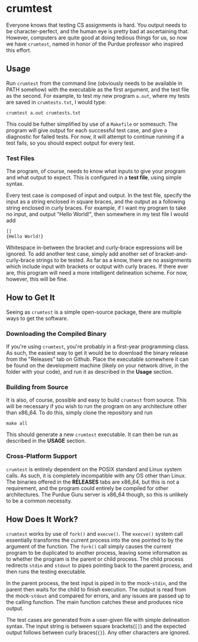 # crumtest
Everyone knows that testing CS assignments is hard. You output needs to be character-perfect, and the human eye is pretty bad at ascertaining that. However, computers are
quite good at doing tedious things for us, so now we have `crumtest`, named in honor of the Purdue professor who inspired this effort.

## Usage
Run `crumtest` from the command line (obviously needs to be available in PATH somehow) with the executable as the first argument, and the test file as the second.
For example, to test my new program `a.out`, where my tests are saved in `crumtests.txt`, I would type:

    crumtest a.out crumtests.txt
This could be futher simplified by use of a `Makefile` or somesuch. The program will give output for each successful test case, and give a diagnostic for failed tests.
For now, it will attempt to continue running if a test fails, so you should expect output for every test.

### Test Files
The program, of course, needs to know what inputs to give your program and what output to expect. This is configured in a **test file**, using simple syntax.

Every test case is composed of input and output. In the test file, specify the input as a string enclosed in square braces, and the output as a following string enclosed
in curly braces. For example, if I want my program to take no input, and output "Hello World!", then somewhere in my test file I would add

    []
    {Hello World!}
Whitespace in-between the bracket and curly-brace expressions will be ignored. To add another test case, simply add another set of bracket-and-curly-brace strings to be
tested. As far as a know, there are no assignments which include input with brackets or output with curly braces. If there ever are, this program will need a more 
intelligent delineation scheme. For now, however, this will be fine.

## How to Get It
Seeing as `crumtest` is a simple open-source package, there are multiple ways to get the software.

### Downloading the Compiled Binary
If you're using `crumtest`, you're probably in a first-year programming class. As such, the easiest way to get it would be to download the binary release from the "Releases" tab on Github. Place the executable somewhere it can be found on the development machine (likely on your network drive, in the folder with your code), and run it as
described in the **Usage** section.

### Building from Source
It is also, of course, possible and easy to build `crumtest` from source. This will be necessary if you wish to run the program on any architecture other than x86\_64.
To do this, simply clone the repository and run

    make all
This should generate a new `crumtest` executable. It can then be run as described in the **USAGE** section.

### Cross-Platform Support
`crumtest` is entirely dependent on the POSIX standard and Linux system calls. As such, it is completely incompatible with any OS other than Linux. The binaries offered in the **RELEASES** tabs are x86\_64, but this is not a requirement, and the program could entirely be compiled for other architectures. The Purdue Guru server is x86\_64
though, so this is unlikely to be a common necessity.

## How Does It Work?
`crumtest` works by use of `fork()` and `execve()`. The `execve()` system call essentially transforms the current process into the one pointed to by the argument of the
function. The `fork()` call simply causes the current program to be duplicated to another process, leaving some information as to whether the program is the parent or child
process. The child process redirects `stdin` and `stdout` to pipes pointing back to the parent process, and then runs the testing executable.

In the parent process, the test input is piped in to the mock-`stdin`, and the parent then waits for the child to finish execution. The output is read from the mock-`stdout` and compared for errors, and any issues are passed up to the calling function. The main function catches these and produces nice output.

The test cases are generated from a user-given file with simple delineation syntax. The input string is between square brackets(`[]`) and the expected output follows
between curly braces(`{}`). Any other characters are ignored.
